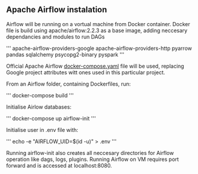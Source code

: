 ## Apache Airflow instalation
Airflow will be running on a vortual machine from Docker container. 
Docker file is build using apache/airflow:2.2.3 as a base image, adding neccesary dependancies and modules to run DAGs

'''
apache-airflow-providers-google
apache-airflow-providers-http
pyarrow
pandas
sqlalchemy
psycopg2-binary
pyspark
'''

Official Apache Airflow [docker-compose.yaml](https://airflow.apache.org/docs/apache-airflow/stable/docker-compose.yaml) file will be used, replacing Google project attributes witt ones used in this particular project.

From an Airflow folder, containing Dockerfiles, run:

'''
docker-compose build
'''

Initialise Airlow databases:

'''
docker-compose up airflow-init
'''

Initialise user in .env file with:

'''
echo -e "AIRFLOW_UID=$(id -u)" > .env
'''

Running airflow-init also creates all neccesary directories for Airflow operation like dags, logs, plugins.
Running Airflow on VM requires port forward and is accessed at localhost:8080.


